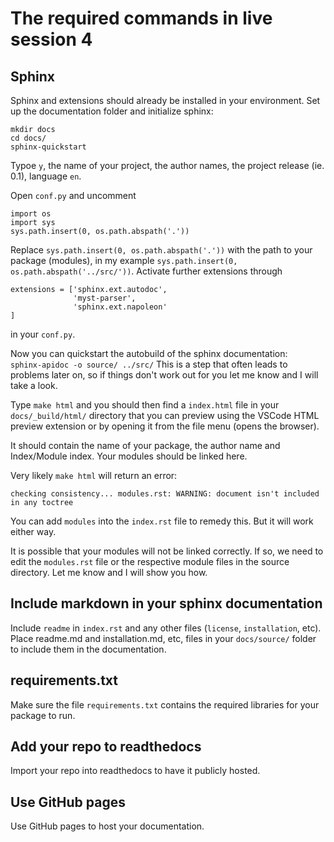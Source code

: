 # The required commands in live session 4

## Sphinx
Sphinx and extensions should already be installed in your environment.
Set up the documentation folder and initialize sphinx:
```
mkdir docs
cd docs/
sphinx-quickstart
```
Typoe `y`, the name of your project, the author names, the project release (ie. 0.1), language `en`.

Open `conf.py` and uncomment
```
import os
import sys
sys.path.insert(0, os.path.abspath('.'))
```
Replace `sys.path.insert(0, os.path.abspath('.'))` with the path to your package (modules), in my example `sys.path.insert(0, os.path.abspath('../src/'))`.
Activate further extensions through
```
extensions = ['sphinx.ext.autodoc',
              'myst-parser',
              'sphinx.ext.napoleon'
]
```
in your `conf.py`.

Now you can quickstart the autobuild of the sphinx documentation:  
`sphinx-apidoc -o source/ ../src/` 
This is a step that often leads to problems later on, so if things don't work out for you let me know and I will take a look. 

Type `make html` and you should then find a `index.html` file in your `docs/_build/html/` directory that you can preview using the VSCode HTML preview extension or by opening it from the file menu (opens the browser).

It should contain the name of your package, the author name and Index/Module index. Your modules should be linked here.

Very likely `make html` will return an error:
```
checking consistency... modules.rst: WARNING: document isn't included in any toctree
```
You can add `modules` into the `index.rst` file to remedy this. But it will work either way.

It is possible that your modules will not be linked correctly. If so, we need to edit the `modules.rst` file or the respective module files in the source directory. Let me know and I will show you how.

## Include markdown in your sphinx documentation

Include `readme` in `index.rst` and any other files (`license`, `installation`, etc). Place readme.md and installation.md, etc, files in your `docs/source/` folder to include them in the documentation.

## requirements.txt
Make sure the file `requirements.txt` contains the required libraries for your package to run.

## Add your repo to readthedocs
Import your repo into readthedocs to have it publicly hosted.

## Use GitHub pages
Use GitHub pages to host your documentation.
